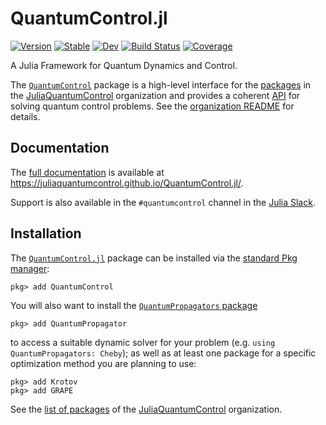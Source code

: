# QuantumControl.jl

[![Version](https://juliahub.com/docs/QuantumControl/version.svg)](https://juliahub.com/ui/Packages/QuantumControl/no1zM)
[![Stable](https://img.shields.io/badge/docs-stable-blue.svg)](https://juliaquantumcontrol.github.io/QuantumControl.jl/)
[![Dev](https://img.shields.io/badge/docs-dev-blue.svg)](https://juliaquantumcontrol.github.io/QuantumControl.jl/dev)
[![Build Status](https://github.com/JuliaQuantumControl/QuantumControl.jl/workflows/CI/badge.svg)](https://github.com/JuliaQuantumControl/QuantumControl.jl/actions)
[![Coverage](https://codecov.io/gh/JuliaQuantumControl/QuantumControl.jl/branch/master/graph/badge.svg)](https://codecov.io/gh/JuliaQuantumControl/QuantumControl.jl)

A Julia Framework for Quantum Dynamics and Control.

The [`QuantumControl`][QuantumControl] package is a high-level interface for the [packages][] in the [JuliaQuantumControl][] organization and provides a coherent [API](https://juliaquantumcontrol.github.io/QuantumControl.jl/dev/api/quantum_control/#QuantumControlAPI) for solving quantum control problems. See the [organization README](https://github.com/JuliaQuantumControl#readme) for details.


## Documentation

The [full documentation](https://juliaquantumcontrol.github.io/QuantumControl.jl/) is available at <https://juliaquantumcontrol.github.io/QuantumControl.jl/>.

Support is also available in the `#quantumcontrol` channel in the [Julia Slack](https://julialang.org/slack/).


## Installation

The [`QuantumControl.jl`][QuantumControl] package can be installed via the [standard Pkg manager](https://docs.julialang.org/en/v1/stdlib/Pkg/):

~~~
pkg> add QuantumControl
~~~

You will also want to install the [`QuantumPropagators` package][QuantumPropagators]

~~~
pkg> add QuantumPropagator
~~~

to access a suitable dynamic solver for your problem (e.g. `using QuantumPropagators: Cheby`); as well as at least one package for a specific optimization method you are planning to use:

~~~
pkg> add Krotov
pkg> add GRAPE
~~~

See the [list of packages][packages] of the [JuliaQuantumControl][] organization.


[JuliaQuantumControl]: https://github.com/JuliaQuantumControl
[QuantumControl]: https://github.com/JuliaQuantumControl/QuantumControl.jl
[QuantumPropagators]: https://github.com/JuliaQuantumControl/QuantumPropagators.jl
[packages]: https://github.com/JuliaQuantumControl#packages
